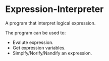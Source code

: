 # Expression-Interpreter
A program that interpret logical expression.

The program can be used to:
- Evalute expression.
- Get expression variables.
- Simplfy/Norify/Nandify an expression.
